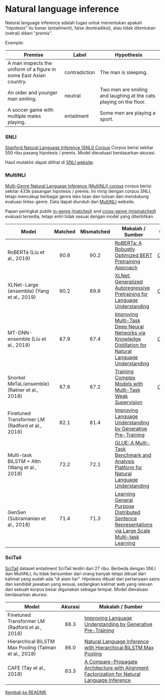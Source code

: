 # Natural language inference

Natural language inference adalah tugas untuk menentukan apakah "hipotesis" itu benar (entailment), false (kontradiksi), atau tidak ditentukan (netral) diberi "premis".

Example:

| Premise | Label | Hypothesis |
| --- | ---| --- |
| A man inspects the uniform of a figure in some East Asian country. | contradiction | The man is sleeping. |
| An older and younger man smiling. | neutral  | Two men are smiling and laughing at the cats playing on the floor. |
| A soccer game with multiple males playing. | entailment | Some men are playing a sport. |

### SNLI

[Stanford Natural Language Inference (SNLI) Corpus](https://arxiv.org/abs/1508.05326)
Corpus berisi sekitar 550 ribu pasang hipotesis / premis. Model dievaluasi berdasarkan akurasi.

Hasil mutakhir dapat dilihat di [SNLI website](https://nlp.stanford.edu/projects/snli/).

### MultiNLI

[Multi-Genre Natural Language Inference (MultiNLI) corpus](https://arxiv.org/abs/1704.05426)
corpus berisi sekitar 433k pasangan hipotesis / premis. Ini mirip dengan corpus SNLI, tetapi mencakup berbagai genre teks lisan dan tulisan dan mendukung evaluasi lintas-genre. Data dapat diunduh dari [MultiNLI](https://www.nyu.edu/projects/bowman/multinli/) website.

Papan peringkat publik [in-genre (matched)](https://www.kaggle.com/c/multinli-matched-open-evaluation/leaderboard) 
and [cross-genre (mismatched)](https://www.kaggle.com/c/multinli-mismatched-open-evaluation/leaderboard)
evaluasi tersedia, tetapi entri tidak sesuai dengan model yang diterbitkan.

| Model           | Matched  | Mismatched | Makalah / Sumber | Code | 
| ------------- | :-----:| :-----:| --- | --- |
| RoBERTa (Liu et al., 2019) | 90.8 | 90.2 | [RoBERTa: A Robustly Optimized BERT Pretraining Approach](https://arxiv.org/pdf/1907.11692.pdf) | [Official](https://github.com/pytorch/fairseq/blob/master/examples/roberta/README.md) |
| XLNet-Large (ensemble) (Yang et al., 2019) | 90.2 | 89.8 | [XLNet: Generalized Autoregressive Pretraining for Language Understanding](https://arxiv.org/pdf/1906.08237.pdf) | [Official](https://github.com/zihangdai/xlnet/) |
| MT-DNN-ensemble (Liu et al., 2019) | 87.9 | 87.4 | [Improving Multi-Task Deep Neural Networks via Knowledge Distillation for Natural Language Understanding](https://arxiv.org/pdf/1904.09482.pdf) | [Official](https://github.com/namisan/mt-dnn/) |
| Snorkel MeTaL(ensemble) (Ratner et al., 2018) | 87.6 | 87.2 | [Training Complex Models with Multi-Task Weak Supervision](https://arxiv.org/pdf/1810.02840.pdf) | [Official](https://github.com/HazyResearch/metal) |
| Finetuned Transformer LM (Radford et al., 2018) | 82.1 | 81.4 | [Improving Language Understanding by Generative Pre-Training](https://s3-us-west-2.amazonaws.com/openai-assets/research-covers/language-unsupervised/language_understanding_paper.pdf) | |
| Multi-task BiLSTM + Attn (Wang et al., 2018) | 72.2 | 72.1 | [GLUE: A Multi-Task Benchmark and Analysis Platform for Natural Language Understanding](https://arxiv.org/abs/1804.07461) | |
| GenSen (Subramanian et al., 2018) | 71.4 | 71.3 | [Learning General Purpose Distributed Sentence Representations via Large Scale Multi-task Learning](https://arxiv.org/abs/1804.00079) | |

### SciTail

[SciTail](http://ai2-website.s3.amazonaws.com/publications/scitail-aaai-2018_cameraready.pdf)
dataset entailment SciTail terdiri dari 27 ribu. Berbeda dengan SNLI dan MultiNLI, itu tidak bersumber dari orang banyak tetapi dibuat dari kalimat yang sudah ada "di alam liar". Hipotesis dibuat dari pertanyaan sains dan kandidat jawaban yang sesuai, sedangkan kalimat web yang relevan dari sebuah korpus besar digunakan sebagai tempat. Model dievaluasi berdasarkan akurasi.



| Model           | Akurasi   |  Makalah / Sumber |
| ------------- | :-----:| --- |
| Finetuned Transformer LM (Radford et al., 2018) | 88.3 | [Improving Language Understanding by Generative Pre-Training](https://s3-us-west-2.amazonaws.com/openai-assets/research-covers/language-unsupervised/language_understanding_paper.pdf) 
| Hierarchical BiLSTM Max Pooling (Talman et al., 2018) | 86.0 | [Natural Language Inference with Hierarchical BiLSTM Max Pooling](https://arxiv.org/abs/1808.08762)
| CAFE (Tay et al., 2018) | 83.3 | [A Compare-Propagate Architecture with Alignment Factorization for Natural Language Inference](https://arxiv.org/abs/1801.00102) |

[Kembali ke README](../README.md)
